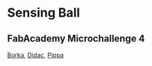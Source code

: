 # Sensing Ball 
## FabAcademy Microchallenge 4
[Borka](https://borbalamoravcsik.github.io/mdef-borka/),
[Didac](https://didac-torrent.github.io/mdef/),
[Pippa](https://philippa-formosa.github.io/mdefweb/)
